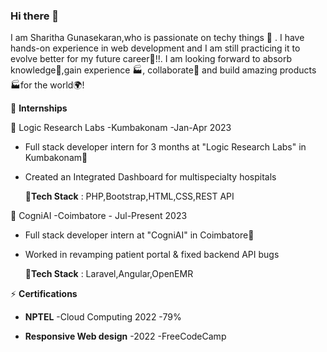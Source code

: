 ### Hi there 👋

I am Sharitha Gunasekaran,who is passionate on techy things 📠 . I have  hands-on experience in web development and I am still practicing it to evolve better for my future career🧿!!.
I am looking forward to absorb knowledge🧠,gain experience 🏭, collaborate🤝 and build amazing products 🏭for the world🌍!


🌱 **Internships**

🧿 Logic Research Labs -Kumbakonam -Jan-Apr 2023
  - Full stack developer intern for 3 months at "Logic Research Labs" in Kumbakonam🔮
  - Created an Integrated Dashboard for multispecialty hospitals

    🔧**Tech Stack** : PHP,Bootstrap,HTML,CSS,REST API

🧿 CogniAI -Coimbatore - Jul-Present 2023
  - Full stack developer intern at "CogniAI" in Coimbatore🔮
  - Worked in revamping patient portal & fixed backend API bugs
    
    🔧**Tech Stack** : Laravel,Angular,OpenEMR

⚡ **Certifications**

  - **NPTEL** -Cloud Computing 2022 -79%

  - **Responsive Web design** -2022 -FreeCodeCamp



